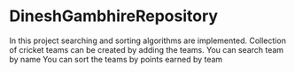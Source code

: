 # DineshGambhireRepository
In this project searching and sorting algorithms are implemented.
Collection of cricket teams can be created by adding the teams.
You can search team by name
You can sort the teams by points earned by team
